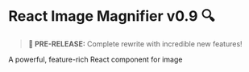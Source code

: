 # React Image Magnifier v0.9 🔍

> **🚀 PRE-RELEASE:** Complete rewrite with incredible new features!

A powerful, feature-rich React component for image 